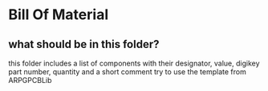 # Bill Of Material
## what should be in this folder?
this folder includes a list of components with their designator, value, digikey part number, quantity and a short comment
try to use the template from ARPGPCBLib   
